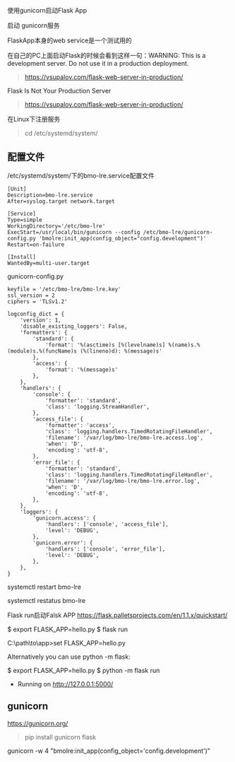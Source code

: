 
使用gunicorn启动Flask App

启动 gunicorn服务

FlaskApp本身的web service是一个测试用的

在自己的PC上面启动Flask的时候会看到这样一句：WARNING: This is a development server. Do not use it in a production deployment.


> https://vsupalov.com/flask-web-server-in-production/

Flask Is Not Your Production Server
> https://vsupalov.com/flask-web-server-in-production/

在Linux下注册服务

> cd /etc/systemd/system/

## 配置文件

/etc/systemd/system/下的bmo-lre.service配置文件

```
[Unit]
Description=bmo-lre.service
After=syslog.target network.target

[Service]
Type=simple
WorkingDirectory='/etc/bmo-lre'
ExecStart=/usr/local/bin/gunicorn --config /etc/bmo-lre/gunicorn-config.py 'bmolre:init_app(config_object="config.development")'
Restart=on-failure

[Install]
WantedBy=multi-user.target

```

gunicorn-config.py
```
keyfile = '/etc/bmo-lre/bmo-lre.key'
ssl_version = 2
ciphers = 'TLSv1.2'

logconfig_dict = {
    'version': 1,
    'disable_existing_loggers': False,
    'formatters': {
        'standard': {
            'format': '%(asctime)s [%(levelname)s] %(name)s.%(module)s.%(funcName)s (%(lineno)d): %(message)s'
        },
        'access': {
            'format': '%(message)s'
        },
    },
    'handlers': {
        'console': {
            'formatter': 'standard',
            'class': 'logging.StreamHandler',
        },
        'access_file': {
            'formatter': 'access',
            'class': 'logging.handlers.TimedRotatingFileHandler',
            'filename': '/var/log/bmo-lre/bmo-lre.access.log',
            'when': 'D',
            'encoding': 'utf-8',
        },
        'error_file': {
            'formatter': 'standard',
            'class': 'logging.handlers.TimedRotatingFileHandler',
            'filename': '/var/log/bmo-lre/bmo-lre.error.log',
            'when': 'D',
            'encoding': 'utf-8',
        },
    },
    'loggers': {
        'gunicorn.access': {
            'handlers': ['console', 'access_file'],
            'level': 'DEBUG',
        },
        'gunicorn.error': {
            'handlers': ['console', 'error_file'],
            'level': 'DEBUG',
        },
    },
}

```



systemctl restart bmo-lre

systemctl restatus bmo-lre

Flask run启动Falsk APP
https://flask.palletsprojects.com/en/1.1.x/quickstart/

$ export FLASK_APP=hello.py
$ flask run

C:\path\to\app>set FLASK_APP=hello.py

Alternatively you can use python -m flask:

$ export FLASK_APP=hello.py
$ python -m flask run
 * Running on http://127.0.0.1:5000/
 
## gunicorn

https://gunicorn.org/


> pip install gunicorn flask

gunicorn -w 4 "bmolre:init_app(config_object='config.development')"












